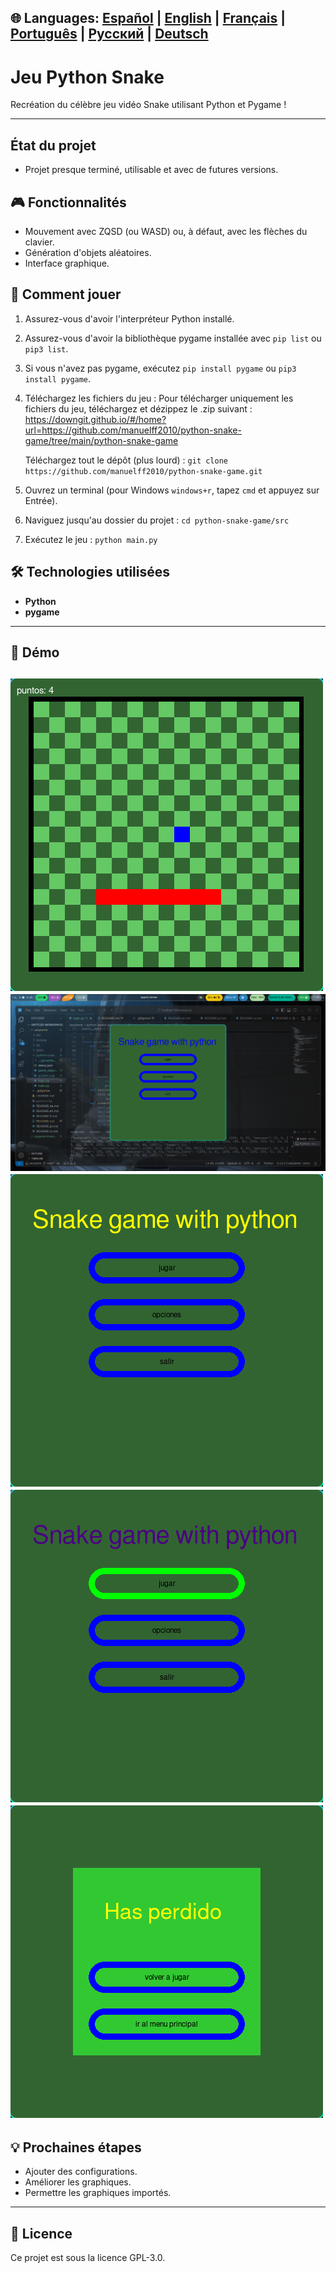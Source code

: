 🌐 **Languages:** [Español](../README.md) | [English](README.en.md) | [Français](README.fr.md) | [Português](README.pt.md) | [Русский](README.ru.md) | [Deutsch](README.de.md)
---
# Jeu Python Snake

Recréation du célèbre jeu vidéo Snake utilisant Python et Pygame !

---
## État du projet
* Projet presque terminé, utilisable et avec de futures versions.
## 🎮 Fonctionnalités

* Mouvement avec ZQSD (ou WASD) ou, à défaut, avec les flèches du clavier.
* Génération d'objets aléatoires.
* Interface graphique.

## 🚀 Comment jouer

1. Assurez-vous d'avoir l'interpréteur Python installé.
2. Assurez-vous d'avoir la bibliothèque pygame installée avec `pip list` ou `pip3 list`.
3. Si vous n'avez pas pygame, exécutez `pip install pygame` ou `pip3 install pygame`.
4. Téléchargez les fichiers du jeu :
   Pour télécharger uniquement les fichiers du jeu, téléchargez et dézippez le .zip suivant :
   https://downgit.github.io/#/home?url=https://github.com/manuelff2010/python-snake-game/tree/main/python-snake-game

   Téléchargez tout le dépôt (plus lourd) :
   `git clone https://github.com/manuelff2010/python-snake-game.git`
5. Ouvrez un terminal (pour Windows `windows+r`, tapez `cmd` et appuyez sur Entrée).
6. Naviguez jusqu'au dossier du projet : `cd python-snake-game/src`
7. Exécutez le jeu : `python main.py`

## 🛠️ Technologies utilisées
* **Python**
* **pygame**
---
## 📸 Démo

![Screenshot des Spiels](imagenes/vista_juego.png)
![Screenshot des Spiels](imagenes/vista_escritorio.png)
![Screenshot des Spiels](imagenes/vista_menu_1.png)
![Screenshot des Spiels](imagenes/vista_menu_2.png)
![Screenshot des Spiels](imagenes/vista_menu_perdida.png)
---
## 💡 Prochaines étapes

* Ajouter des configurations.
* Améliorer les graphiques.
* Permettre les graphiques importés.
---

## 📄 Licence

Ce projet est sous la licence GPL-3.0.